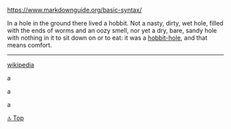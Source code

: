 https://www.markdownguide.org/basic-syntax/


In a hole in the ground there lived a hobbit. Not a nasty, dirty, wet hole, filled with the ends
of worms and an oozy smell, nor yet a dry, bare, sandy hole with nothing in it to sit down on or to
eat: it was a [hobbit-hole][1], and that means comfort.

[1]: <https://en.wikipedia.org/wiki/Hobbit#Lifestyle> "Hobbit lifestyles"

---

[wikipedia][2]

[2]: https://en.wikipedia.org

[top]: topOfThePage

a

a

a

[:top: Top](#top)
